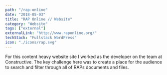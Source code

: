 ```yaml
---
path: "/rap-online"
date: "2018-05-03"
title: "RAP Online // Website"
category: "Website"
tags: ["external"]
externalLink: "http://www.raponline.org/"
techStack: "Fullstack WordPress"
icon: "./icons/rap.svg"
---
```


For this content heavy website site I worked as the developer on the team at Constructive. The key challenge here was to create a place for the audience to search and filter through all of RAPs documents and files.